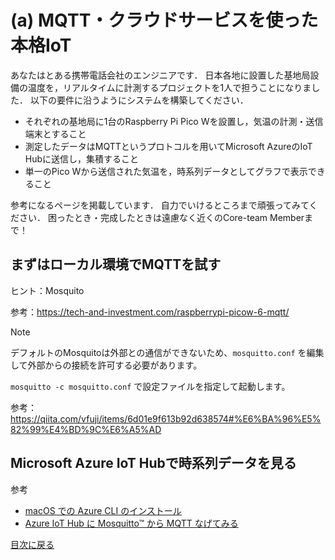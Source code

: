 # (a) MQTT・クラウドサービスを使った本格IoT

あなたはとある携帯電話会社のエンジニアです．
日本各地に設置した基地局設備の温度を，リアルタイムに計測するプロジェクトを1人で担うことになりました．
以下の要件に沿うようにシステムを構築してください．

- それぞれの基地局に1台のRaspberry Pi Pico Wを設置し，気温の計測・送信端末とすること
- 測定したデータはMQTTというプロトコルを用いてMicrosoft AzureのIoT Hubに送信し，集積すること
- 単一のPico Wから送信された気温を，時系列データとしてグラフで表示できること

参考になるページを掲載しています．
自力でいけるところまで頑張ってみてください．
困ったとき・完成したときは遠慮なく近くのCore-team Memberまで！

## まずはローカル環境でMQTTを試す

ヒント：Mosquito

参考：https://tech-and-investment.com/raspberrypi-picow-6-mqtt/

> [!NOTE]
> デフォルトのMosquitoは外部との通信ができないため、`mosquitto.conf` を編集して外部からの接続を許可する必要があります。
>
> `mosquitto -c mosquitto.conf` で設定ファイルを指定して起動します。
>
> 参考：https://qiita.com/vfuji/items/6d01e9f613b92d638574#%E6%BA%96%E5%82%99%E4%BD%9C%E6%A5%AD

##  Microsoft Azure IoT Hubで時系列データを見る

参考
- [macOS での Azure CLI のインストール](https://learn.microsoft.com/ja-jp/cli/azure/install-azure-cli-macos)
- [Azure IoT Hub に Mosquitto™ から MQTT なげてみる](https://qiita.com/narutaro/items/1a16ff1321f5044afaf0)


[目次に戻る](README.md)
